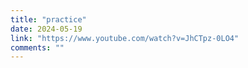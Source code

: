 ```yaml
---
title: "practice"
date: 2024-05-19
link: "https://www.youtube.com/watch?v=JhCTpz-0LO4"
comments: ""
---
```


